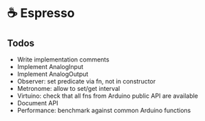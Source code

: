 # ☕️ Espresso

## Todos

- Write implementation comments
- Implement AnalogInput
- Implement AnalogOutput
- Observer: set predicate via fn, not in constructor
- Metronome: allow to set/get interval
- Virtuino: check that all fns from Arduino public API are available
- Document API
- Performance: benchmark against common Arduino functions
